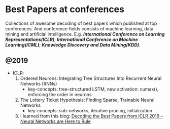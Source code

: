 # Best Papers at conferences

Collections of awesome decoding of best papers which published at top conferences. And conference fields consists of machine learning, data mining and artificial intelligence. E.g. ***International Conference on Learning Representations(ICLR)***; ***International Conference on Machine Learning(ICML)***; ***Knowledge Discovery and Data Mining(KDD)***.

## @2019
- ICLR:
  1. Ordered Neurons: Integrating Tree Structures Into Recurrent Neural Networks (RNNs)
      *  key-concepts: tree-structured LSTM, new activation: cumax(), enforcing the order in neurons 
  2. The Lottery Ticket Hypothesis: Finding Sparse, Trainable Neural Networks
      *  key-concepts: sub-networks, iterative pruning, initialization
  3. I learned from this blog: [Decoding the Best Papers from ICLR 2019 – Neural Networks are Here to Rule](https://www.analyticsvidhya.com/blog/2019/05/best-papers-iclr-2019/)
